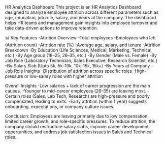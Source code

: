 HR Analytics Dashboard
This project is an HR Analytics Dashboard designed to analyze employee attrition across different parameters such as age, education, job role, salary, and years at the company. The dashboard helps HR teams and management gain insights into employee turnover and take data-driven actions to improve retention.

📊 Key Features
-Attrition Overview
-Total employees
-Employees who left (Attrition count)
-Attrition rate (%)
-Average age, salary, and tenure
-Attrition Breakdown
-By Education (Life Sciences, Medical, Marketing, Technical, etc.)
-By Age group (18–25, 26–35, etc.)
-By Gender (Male vs. Female)
-By Job Role (Laboratory Technician, Sales Executive, Research Scientist, etc.)
-By Salary Slab (Upto 5k, 5k–10k, 10k–15k, 15k+)
-By Years at Company
-Job Role Insights
-Distribution of attrition across specific roles
-High-pressure or low-salary roles with higher attrition

Overall Insights
-Low salaries + lack of career progression are the main causes.
-Younger to mid-career employees (26–35) are leaving most.
-Certain roles (Sales, Lab Tech, Research) are high-pressure and poorly compensated, leading to exits.
-Early attrition (within 1 year) suggests onboarding, expectations, or company culture issues.

Conclusion:
Employees are leaving primarily due to low compensation, limited career growth, and role-specific pressures. To reduce attrition, the company should restructure salary slabs, improve career development opportunities, and address job satisfaction issues in Sales and Technical roles.
